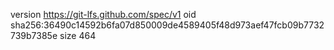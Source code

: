 version https://git-lfs.github.com/spec/v1
oid sha256:36490c14592b6fa07d850009de4589405f48d973aef47fcb09b7732739b7385e
size 464
